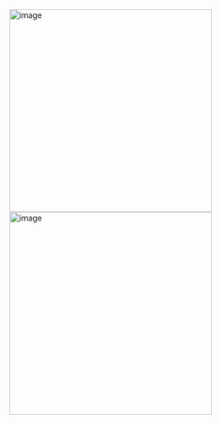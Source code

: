 <img width="362" alt="image" src="https://user-images.githubusercontent.com/69317200/180483979-9deaedd6-442b-442c-8602-cfbc50509e61.png">
<img width="362" alt="image" src="https://user-images.githubusercontent.com/69317200/180484029-e0417b06-0f41-4f2e-b99b-4ec1efb4261b.png">
